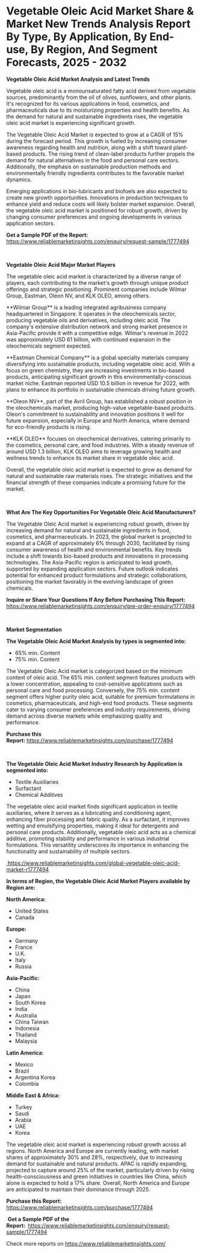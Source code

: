 <p><h1>Vegetable Oleic Acid Market Share & Market New Trends Analysis Report By Type, By Application, By End-use, By Region, And Segment Forecasts, 2025 - 2032</h1></p><p><strong>Vegetable Oleic Acid Market Analysis and Latest Trends</strong></p>
<p><p>Vegetable oleic acid is a monounsaturated fatty acid derived from vegetable sources, predominantly from the oil of olives, sunflowers, and other plants. It's recognized for its various applications in food, cosmetics, and pharmaceuticals due to its moisturizing properties and health benefits. As the demand for natural and sustainable ingredients rises, the vegetable oleic acid market is experiencing significant growth.</p><p>The Vegetable Oleic Acid Market is expected to grow at a CAGR of 15% during the forecast period. This growth is fueled by increasing consumer awareness regarding health and nutrition, along with a shift toward plant-based products. The rising trend of clean-label products further propels the demand for natural alternatives in the food and personal care sectors. Additionally, the emphasis on sustainable production methods and environmentally friendly ingredients contributes to the favorable market dynamics.</p><p>Emerging applications in bio-lubricants and biofuels are also expected to create new growth opportunities. Innovations in production techniques to enhance yield and reduce costs will likely bolster market expansion. Overall, the vegetable oleic acid market is positioned for robust growth, driven by changing consumer preferences and ongoing developments in various application sectors.</p></p>
<p><strong>Get a Sample PDF of the Report:&nbsp;</strong> <a href="https://www.reliablemarketinsights.com/enquiry/request-sample/1777494?utm_campaign=2135&utm_medium=2&utm_source=Github&utm_content=ia&utm_term=02022025&utm_id=vegetable-oleic-acid">https://www.reliablemarketinsights.com/enquiry/request-sample/1777494</a></p>
<p>&nbsp;</p>
<p><strong>Vegetable Oleic Acid Major Market Players</strong></p>
<p><p>The vegetable oleic acid market is characterized by a diverse range of players, each contributing to the market's growth through unique product offerings and strategic positioning. Prominent companies include Wilmar Group, Eastman, Oleon NV, and KLK OLEO, among others.</p><p>**Wilmar Group** is a leading integrated agribusiness company headquartered in Singapore. It operates in the oleochemicals sector, producing vegetable oils and derivatives, including oleic acid. The company's extensive distribution network and strong market presence in Asia-Pacific provide it with a competitive edge. Wilmar's revenue in 2022 was approximately USD 61 billion, with continued expansion in the oleochemicals segment expected.</p><p>**Eastman Chemical Company** is a global specialty materials company diversifying into sustainable products, including vegetable oleic acid. With a focus on green chemistry, they are increasing investments in bio-based products, anticipating significant growth in this environmentally-conscious market niche. Eastman reported USD 10.5 billion in revenue for 2022, with plans to enhance its portfolio in sustainable chemicals driving future growth.</p><p>**Oleon NV**, part of the Avril Group, has established a robust position in the oleochemicals market, producing high-value vegetable-based products. Oleon's commitment to sustainability and innovation positions it well for future expansion, especially in Europe and North America, where demand for eco-friendly products is rising.</p><p>**KLK OLEO** focuses on oleochemical derivatives, catering primarily to the cosmetics, personal care, and food industries. With a steady revenue of around USD 1.3 billion, KLK OLEO aims to leverage growing health and wellness trends to enhance its market share in vegetable oleic acid.</p><p>Overall, the vegetable oleic acid market is expected to grow as demand for natural and sustainable raw materials rises. The strategic initiatives and the financial strength of these companies indicate a promising future for the market.</p></p>
<p>&nbsp;</p>
<p><strong>What Are The Key Opportunities For Vegetable Oleic Acid Manufacturers?</strong></p>
<p><p>The Vegetable Oleic Acid market is experiencing robust growth, driven by increasing demand for natural and sustainable ingredients in food, cosmetics, and pharmaceuticals. In 2023, the global market is projected to expand at a CAGR of approximately 6% through 2030, facilitated by rising consumer awareness of health and environmental benefits. Key trends include a shift towards bio-based products and innovations in processing technologies. The Asia-Pacific region is anticipated to lead growth, supported by expanding application sectors. Future outlook indicates potential for enhanced product formulations and strategic collaborations, positioning the market favorably in the evolving landscape of green chemicals.</p></p>
<p><strong>Inquire or Share Your Questions If Any Before Purchasing This Report:</strong> <a href="https://www.reliablemarketinsights.com/enquiry/pre-order-enquiry/1777494?utm_campaign=2135&utm_medium=2&utm_source=Github&utm_content=ia&utm_term=02022025&utm_id=vegetable-oleic-acid">https://www.reliablemarketinsights.com/enquiry/pre-order-enquiry/1777494</a></p>
<p>&nbsp;</p>
<p><strong>Market Segmentation</strong></p>
<p><strong>The Vegetable Oleic Acid Market Analysis by types is segmented into:</strong></p>
<p><ul><li>65% min. Content</li><li>75% min. Content</li></ul></p>
<p><p>The Vegetable Oleic Acid market is categorized based on the minimum content of oleic acid. The 65% min. content segment features products with a lower concentration, appealing to cost-sensitive applications such as personal care and food processing. Conversely, the 75% min. content segment offers higher purity oleic acid, suitable for premium formulations in cosmetics, pharmaceuticals, and high-end food products. These segments cater to varying consumer preferences and industry requirements, driving demand across diverse markets while emphasizing quality and performance.</p></p>
<p><strong>Purchase this Report:&nbsp;</strong><a href="https://www.reliablemarketinsights.com/purchase/1777494?utm_campaign=2135&utm_medium=2&utm_source=Github&utm_content=ia&utm_term=02022025&utm_id=vegetable-oleic-acid">https://www.reliablemarketinsights.com/purchase/1777494</a></p>
<p>&nbsp;</p>
<p><strong>The Vegetable Oleic Acid Market Industry Research by Application is segmented into:</strong></p>
<p><ul><li>Textile Auxiliaries</li><li>Surfactant</li><li>Chemical Additives</li></ul></p>
<p><p>The vegetable oleic acid market finds significant application in textile auxiliaries, where it serves as a lubricating and conditioning agent, enhancing fiber processing and fabric quality. As a surfactant, it improves wetting and emulsifying properties, making it ideal for detergents and personal care products. Additionally, vegetable oleic acid acts as a chemical additive, promoting stability and performance in various industrial formulations. This versatility underscores its importance in enhancing the functionality and sustainability of multiple sectors.</p></p>
<p><a href="https://www.reliablemarketinsights.com/global-vegetable-oleic-acid-market-r1777494?utm_campaign=2135&utm_medium=2&utm_source=Github&utm_content=ia&utm_term=02022025&utm_id=vegetable-oleic-acid">&nbsp;https://www.reliablemarketinsights.com/global-vegetable-oleic-acid-market-r1777494</a></p>
<p><strong>In terms of Region, the Vegetable Oleic Acid Market Players available by Region are:</strong></p>
<p>
    <p> <strong> North America: </strong>
        <ul>
            <li>United States</li>
            <li>Canada</li>
        </ul>
        </p> 
    <p> <strong> Europe: </strong>
        <ul>
            <li>Germany</li>
            <li>France</li>
            <li>U.K.</li>
            <li>Italy</li>
            <li>Russia</li>
        </ul>
        </p> 
    <p> <strong> Asia-Pacific: </strong>
        <ul>
            <li>China</li>
            <li>Japan</li>
            <li>South Korea</li>
            <li>India</li>
            <li>Australia</li>
            <li>China Taiwan</li>
            <li>Indonesia</li>
            <li>Thailand</li>
            <li>Malaysia</li>
        </ul>
        </p> 
    <p> <strong> Latin America: </strong>
        <ul>
            <li>Mexico</li>
            <li>Brazil</li>
            <li>Argentina Korea</li>
            <li>Colombia</li>
        </ul>
        </p> 
    <p> <strong> Middle East & Africa: </strong>
        <ul>
            <li>Turkey</li>
            <li>Saudi</li>
            <li>Arabia</li>
            <li>UAE</li>
            <li>Korea</li>
        </ul>
    </p>
    </p>
<p><p>The vegetable oleic acid market is experiencing robust growth across all regions. North America and Europe are currently leading, with market shares of approximately 30% and 28%, respectively, due to increasing demand for sustainable and natural products. APAC is rapidly expanding, projected to capture around 25% of the market, particularly driven by rising health-consciousness and green initiatives in countries like China, which alone is expected to hold a 17% share. Overall, North America and Europe are anticipated to maintain their dominance through 2025.</p></p>
<p><strong>Purchase this Report: </strong><a href="https://www.reliablemarketinsights.com/purchase/1777494?utm_campaign=2135&utm_medium=2&utm_source=Github&utm_content=ia&utm_term=02022025&utm_id=vegetable-oleic-acid">https://www.reliablemarketinsights.com/purchase/1777494</a></p>
<p>&nbsp;<strong>Get a Sample PDF of the Report:&nbsp;&nbsp;</strong><a href="https://www.reliablemarketinsights.com/enquiry/request-sample/1777494?utm_campaign=2135&utm_medium=2&utm_source=Github&utm_content=ia&utm_term=02022025&utm_id=vegetable-oleic-acid">https://www.reliablemarketinsights.com/enquiry/request-sample/1777494</a></p>
<p><strong></strong></p>
<p>Check more reports on <a href="https://www.reliablemarketinsights.com/?utm_campaign=2135&utm_medium=2&utm_source=Github&utm_content=ia&utm_term=02022025&utm_id=vegetable-oleic-acid">https://www.reliablemarketinsights.com/</a></p>